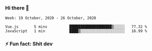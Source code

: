 ### Hi there 👋
<!--START_SECTION:waka-->
```text
Week: 19 October, 2020 - 26 October, 2020

Vue.js       5 mins          ███████████████████▒░░░░░   77.32 % 
JavaScript   1 min           ████▒░░░░░░░░░░░░░░░░░░░░   16.99 % 
```
<!--END_SECTION:waka-->
<!--
**TG4LAaron/TG4LAaron** is a ✨ _special_ ✨ repository because its `README.md` (this file) appears on your GitHub profile.

Here are some ideas to get you started:

- 🔭 I’m currently working on ...
- 🌱 I’m currently learning ...
- 👯 I’m looking to collaborate on ...
- 🤔 I’m looking for help with ...
- 💬 Ask me about ...
- 📫 How to reach me: ...
- 😄 Pronouns: ...
- ⚡ Fun fact: ...
-->
### ⚡ Fun fact: Shit dev
